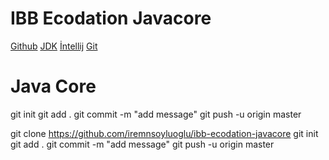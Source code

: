 # IBB Ecodation Javacore
[Github](https://github.com/iremnsoyluoglu/ibb-ecodation-javacore)
[JDK](https://www.oracle.com/tr/java/technologies/downloads/#jdk23-windows)
[İntellij](https://www.jetbrains.com/idea/download/?section=windows)
[Git](https://git-scm.com/downloads)

# Java Core
git init
git add .
git commit -m "add message"
git push -u origin master

git clone  https://github.com/iremnsoyluoglu/ibb-ecodation-javacore
git init
git add .
git commit -m "add message"
git push -u origin master


